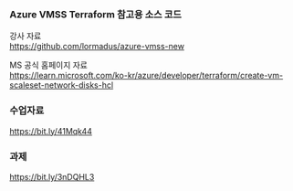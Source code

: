 ### Azure VMSS Terraform 참고용 소스 코드 ###
강사 자료<br>
https://github.com/lormadus/azure-vmss-new

MS 공식 홈페이지 자료 <br>
https://learn.microsoft.com/ko-kr/azure/developer/terraform/create-vm-scaleset-network-disks-hcl

### 수업자료 ###
https://bit.ly/41Mqk44

### 과제 ###
https://bit.ly/3nDQHL3


